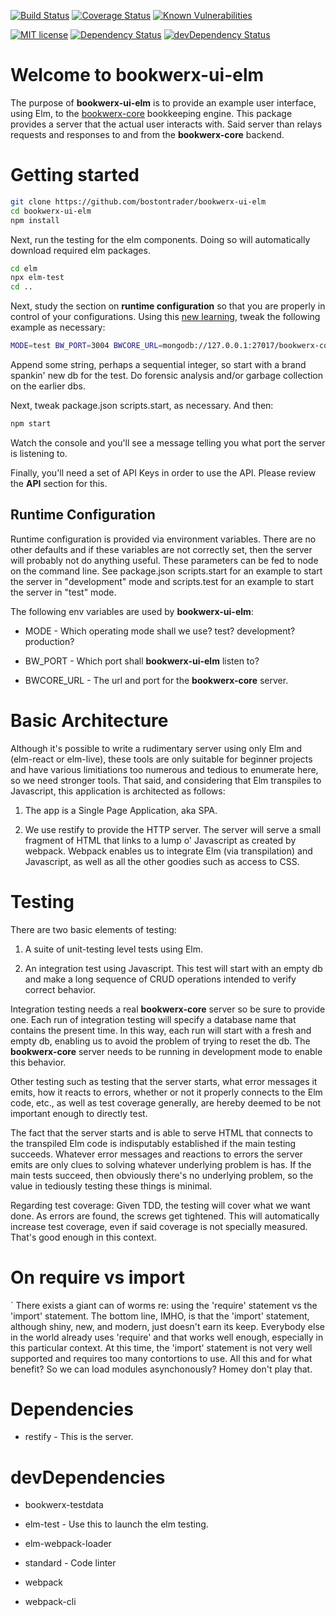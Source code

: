 [![Build Status](https://travis-ci.org/bostontrader/bookwerx-ui-elm.svg?branch=master)](https://travis-ci.org/bostontrader/bookwerx-ui-elm)
[![Coverage Status](https://coveralls.io/repos/github/bostontrader/bookwerx-ui-elm/badge.svg?branch=react)](https://coveralls.io/github/bostontrader/bookwerx-ui?branch=react)
[![Known Vulnerabilities](https://snyk.io/test/github/bostontrader/bookwerx-ui-elm/badge.svg)](https://snyk.io/test/github/bostontrader/bookwerx-ui-elm)

[![MIT license](http://img.shields.io/badge/license-MIT-brightgreen.svg)](http://opensource.org/licenses/MIT)
[![Dependency Status](https://david-dm.org/bostontrader/bookwerx-ui-elm.svg)](https://david-dm.org/bostontrader/bookwerx-ui-elm)
[![devDependency Status](https://david-dm.org/bostontrader/bookwerx-ui-elm/dev-status.svg)](https://david-dm.org/bostontrader/bookwerx-ui-elm#info=devDependencies)

# Welcome to bookwerx-ui-elm

The purpose of **bookwerx-ui-elm** is to provide an example user interface, using Elm, to the [bookwerx-core](https://github.com/bostontrader/bookwerx-core) bookkeeping engine.  This package provides a server that the actual user interacts with.  Said server than relays requests and responses to and from the **bookwerx-core** backend.

# Getting started

```bash
git clone https://github.com/bostontrader/bookwerx-ui-elm
cd bookwerx-ui-elm
npm install
```

Next, run the testing for the elm components.  Doing so will automatically download required elm packages.

```bash
cd elm
npx elm-test
cd ..
```

Next, study the section on **runtime configuration** so that you are properly in control of your configurations.  Using this [new learning](https://www.youtube.com/watch?v=9D5_V72jMtM&t=1323), tweak the following example as necessary:

```bash
MODE=test BW_PORT=3004 BWCORE_URL=mongodb://127.0.0.1:27017/bookwerx-core-test-nnn node integrationTest.js
```

Append some string, perhaps a sequential integer, so start with a brand spankin' new db for the test.  Do forensic analysis and/or garbage collection on the earlier dbs.


Next, tweak package.json scripts.start, as necessary.  And then:

```bash
npm start
```

Watch the console and you'll see a message telling you what port the server is listening to.

Finally, you'll need a set of API Keys in order to use the API.  Please review the **API** section for this.


## Runtime Configuration

Runtime configuration is provided via environment variables. There are no other defaults and if these variables are not correctly set, then the server will probably not do anything useful.  These parameters can be fed to node on the command line.  See package.json scripts.start for an example to start the server in "development" mode and scripts.test for an example to start the server in "test" mode.

The following env variables are used by **bookwerx-ui-elm**:

* MODE - Which operating mode shall we use?  test? development? production?

* BW_PORT - Which port shall **bookwerx-ui-elm** listen to?

* BWCORE_URL - The url and port for the **bookwerx-core** server.


# Basic Architecture

Although it's possible to write a rudimentary server using only Elm and (elm-react or elm-live), these tools are only suitable for beginner projects and have various limitiations too numerous and tedious to enumerate here, so we need stronger tools.  That said, and considering that Elm transpiles to Javascript, this application is architected as follows:

1. The app is a Single Page Application,  aka SPA.

2. We use restify to provide the HTTP server.  The server will serve a small fragment of HTML that links to a lump o' Javascript as created by webpack.  Webpack enables us to integrate Elm (via transpilation) and Javascript, as well as all the other goodies such as access to CSS.

# Testing

There are two basic elements of testing:

1. A suite of unit-testing level tests using Elm.

2. An integration test using Javascript.  This test will start with an empty db and make a long sequence of CRUD operations intended to verify correct behavior.

Integration testing needs a real **bookwerx-core** server so be sure to provide one.  Each run of integration testing will specify a database name that contains the present time.  In this way, each run will start with a fresh and empty db, enabling us to avoid the problem of trying to reset the db.  The **bookwerx-core** server needs to be running in development mode to enable this behavior.

Other testing such as testing that the server starts, what error messages it emits, how it reacts to errors, whether or not it properly connects to the Elm code, etc.,  as well as test coverage generally, are hereby deemed to be not important enough to directly test.

The fact that the server starts and is able to serve HTML that connects to the transpiled Elm code is indisputably established if the main testing succeeds.  Whatever error messages and reactions to errors the server emits are only clues to solving whatever underlying problem is has.  If the main tests succeed, then obviously there's no underlying problem, so the value in tediously testing these things is minimal.

Regarding test coverage: Given TDD, the testing will cover what we want done.  As errors are found, the screws get tightened.  This will automatically increase test coverage, even if said coverage is not specially measured.  That's good enough in this context.




# On require vs import
`
There exists a giant can of worms re: using the 'require' statement vs the 'import' statement.  The bottom line, IMHO, is that the 'import' statement, although shiny, new, and modern, just doesn't earn its keep.  Everybody else in the world already uses 'require' and that works well enough, especially in this particular context. At this time, the 'import' statement is not very well supported and requires too many contortions to use.  All this and for what benefit?  So we can load modules asynchonously? Homey don't play that.

# Dependencies

* restify - This is the server.

# devDependencies

* bookwerx-testdata

* elm-test - Use this to launch the elm testing.

* elm-webpack-loader

* standard - Code linter

* webpack

* webpack-cli
